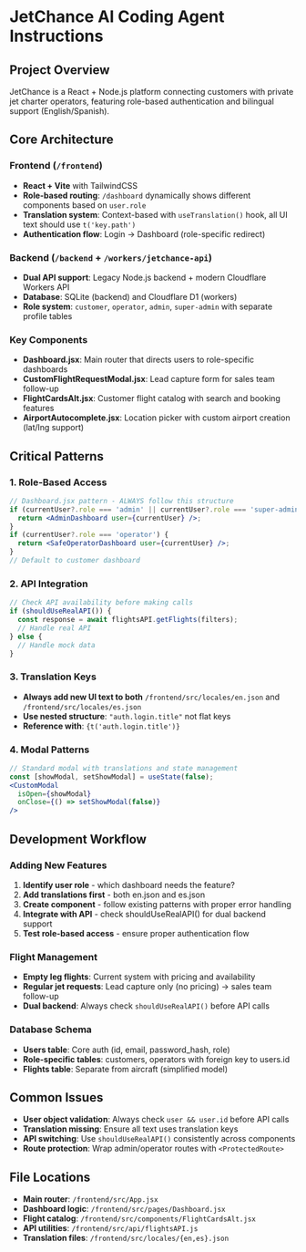 # JetChance AI Coding Agent Instructions

## Project Overview
JetChance is a React + Node.js platform connecting customers with private jet charter operators, featuring role-based authentication and bilingual support (English/Spanish).

## Core Architecture

### Frontend (`/frontend`)
- **React + Vite** with TailwindCSS
- **Role-based routing**: `/dashboard` dynamically shows different components based on `user.role`
- **Translation system**: Context-based with `useTranslation()` hook, all UI text should use `t('key.path')`
- **Authentication flow**: Login → Dashboard (role-specific redirect)

### Backend (`/backend` + `/workers/jetchance-api`)
- **Dual API support**: Legacy Node.js backend + modern Cloudflare Workers API
- **Database**: SQLite (backend) and Cloudflare D1 (workers)
- **Role system**: `customer`, `operator`, `admin`, `super-admin` with separate profile tables

### Key Components
- **Dashboard.jsx**: Main router that directs users to role-specific dashboards
- **CustomFlightRequestModal.jsx**: Lead capture form for sales team follow-up
- **FlightCardsAlt.jsx**: Customer flight catalog with search and booking features
- **AirportAutocomplete.jsx**: Location picker with custom airport creation (lat/lng support)

## Critical Patterns

### 1. Role-Based Access
```jsx
// Dashboard.jsx pattern - ALWAYS follow this structure
if (currentUser?.role === 'admin' || currentUser?.role === 'super-admin') {
  return <AdminDashboard user={currentUser} />;
}
if (currentUser?.role === 'operator') {
  return <SafeOperatorDashboard user={currentUser} />;
}
// Default to customer dashboard
```

### 2. API Integration
```jsx
// Check API availability before making calls
if (shouldUseRealAPI()) {
  const response = await flightsAPI.getFlights(filters);
  // Handle real API
} else {
  // Handle mock data
}
```

### 3. Translation Keys
- **Always add new UI text to both** `/frontend/src/locales/en.json` and `/frontend/src/locales/es.json`
- **Use nested structure**: `"auth.login.title"` not flat keys
- **Reference with**: `{t('auth.login.title')}`

### 4. Modal Patterns
```jsx
// Standard modal with translations and state management
const [showModal, setShowModal] = useState(false);
<CustomModal 
  isOpen={showModal} 
  onClose={() => setShowModal(false)} 
/>
```

## Development Workflow

### Adding New Features
1. **Identify user role** - which dashboard needs the feature?
2. **Add translations first** - both en.json and es.json
3. **Create component** - follow existing patterns with proper error handling
4. **Integrate with API** - check shouldUseRealAPI() for dual backend support
5. **Test role-based access** - ensure proper authentication flow

### Flight Management
- **Empty leg flights**: Current system with pricing and availability
- **Regular jet requests**: Lead capture only (no pricing) → sales team follow-up
- **Dual backend**: Always check `shouldUseRealAPI()` before API calls

### Database Schema
- **Users table**: Core auth (id, email, password_hash, role)
- **Role-specific tables**: customers, operators with foreign key to users.id
- **Flights table**: Separate from aircraft (simplified model)

## Common Issues
- **User object validation**: Always check `user && user.id` before API calls
- **Translation missing**: Ensure all text uses translation keys
- **API switching**: Use `shouldUseRealAPI()` consistently across components
- **Route protection**: Wrap admin/operator routes with `<ProtectedRoute>`

## File Locations
- **Main router**: `/frontend/src/App.jsx`
- **Dashboard logic**: `/frontend/src/pages/Dashboard.jsx`
- **Flight catalog**: `/frontend/src/components/FlightCardsAlt.jsx`
- **API utilities**: `/frontend/src/api/flightsAPI.js`
- **Translation files**: `/frontend/src/locales/{en,es}.json`